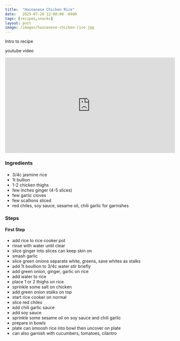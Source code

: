 ```yaml
---
title:  "Hainanese Chicken Rice"
date:   2025-07-26 12:00:00 -0400
tags: [recipes,snacks]
layout: post
image: /images/hainanese-chicken-rice.jpg
---
```


Intro to recipe

youtube video
<iframe width="560" height="315" src="https://www.youtube.com/embed/PC6DvhGunJg" title="YouTube video player" frameborder="0" allow="accelerometer; autoplay; clipboard-write; encrypted-media; gyroscope; picture-in-picture; web-share" allowfullscreen></iframe>


### Ingredients
#### 
- 3/4c jasmine rice
- 1t bullion
- 1-2 chicken thighs
- few inches ginger (4-5 slices)
- few garlic cloves
- few scallions sliced
- red chiles, soy sauce, sesame oil, chili garlic for garnishes

### Steps
#### First Step
- add rice to rice cooker pot
- rinse with water until clear
- slice ginger into slices can keep skin on 
- smash garlic
- slice green onions separate white, greens, save whites as stalks
- add 1t boullion to 3/4c water stir briefly
- add green onion, ginger, garlic on rice
- add water to rice
- place 1 or 2 thighs on rice
- sprinkle some salt on chicken
- add green onion stalks on top
- start rice cooker on normal
- slice red chiles
- add chili garlic sauce
- add soy sauce
- sprinkle some sesame oil on soy sauce and chili garlic 
- prepare in bowls
- plate can smoosh rice into bowl then uncover on plate
- can also garnish with cucumbers, tomatoes, cilantro
